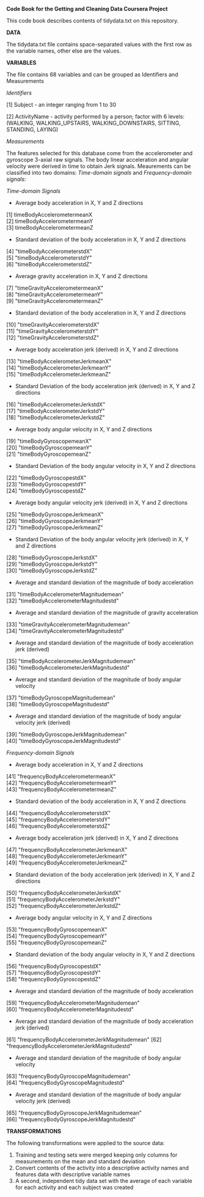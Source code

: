 **Code Book for the Getting and Cleaning Data Coursera Project**

This code book describes contents of tidydata.txt on this repository.


**DATA**

The tidydata.txt file contains space-separated values with the first row as the variable names, other else are the values.

**VARIABLES**

The file contains 68 variables and can be grouped as Identifiers and Measurements

*Identifiers*

  [1] Subject - an integer ranging from 1 to 30
  
  [2] ActivityName - activity performed by a person; factor with 6 levels: (WALKING, WALKING_UPSTAIRS, WALKING_DOWNSTAIRS, SITTING, STANDING, LAYING)

*Measurements*

The features selected for this database come from the accelerometer and gyroscope 3-axial raw signals. The body linear acceleration and angular velocity were derived in time to obtain Jerk signals.
Meaurements can be classified into two domains: *Time-domain signals* and *Frequency-domain signals*:

  *Time-domain Signals*
  - Average body acceleration in X, Y and Z directions
  
 [1] timeBodyAccelerometermeanX                 
 [2] timeBodyAccelerometermeanY                 
 [3] timeBodyAccelerometermeanZ 
  - Standard deviation of the body acceleration in X, Y and Z directions
 
 [4] "timeBodyAccelerometerstdX"                  
 [5] "timeBodyAccelerometerstdY"                  
 [6] "timeBodyAccelerometerstdZ"     
  - Average gravity acceleration in X, Y and Z directions 
 
 [7] "timeGravityAccelerometermeanX"              
 [8] "timeGravityAccelerometermeanY"              
 [9] "timeGravityAccelerometermeanZ" 
 - Standard deviation of the body acceleration in X, Y and Z directions
 
[10] "timeGravityAccelerometerstdX"               
[11] "timeGravityAccelerometerstdY"               
[12] "timeGravityAccelerometerstdZ"   
- Average body acceleration jerk (derived) in X, Y and Z directions 

[13] "timeBodyAccelerometerJerkmeanX"             
[14] "timeBodyAccelerometerJerkmeanY"             
[15] "timeBodyAccelerometerJerkmeanZ"
- Standard Deviation of the body acceleration jerk (derived) in X, Y and Z directions 

[16] "timeBodyAccelerometerJerkstdX"              
[17] "timeBodyAccelerometerJerkstdY"              
[18] "timeBodyAccelerometerJerkstdZ"  
- Average body angular velocity in X, Y and Z directions 

[19] "timeBodyGyroscopemeanX"                     
[20] "timeBodyGyroscopemeanY"                     
[21] "timeBodyGyroscopemeanZ"   
- Standard Deviation of the body angular velocity in X, Y and Z directions 

[22] "timeBodyGyroscopestdX"                      
[23] "timeBodyGyroscopestdY"                      
[24] "timeBodyGyroscopestdZ"   
- Average body angular velocity jerk (derived) in X, Y and Z directions

[25] "timeBodyGyroscopeJerkmeanX"                 
[26] "timeBodyGyroscopeJerkmeanY"                 
[27] "timeBodyGyroscopeJerkmeanZ"   
- Standard Deviation of the body angular velocity jerk (derived) in X, Y and Z directions

[28] "timeBodyGyroscopeJerkstdX"                  
[29] "timeBodyGyroscopeJerkstdY"                  
[30] "timeBodyGyroscopeJerkstdZ"    
- Average and standard deviation of the magnitude of body acceleration

[31] "timeBodyAccelerometerMagnitudemean"         
[32] "timeBodyAccelerometerMagnitudestd"   
- Average and standard deviation of the magnitude of gravity acceleration

[33] "timeGravityAccelerometerMagnitudemean"      
[34] "timeGravityAccelerometerMagnitudestd"    
- Average and standard deviation of the magnitude of body acceleration jerk (derived)

[35] "timeBodyAccelerometerJerkMagnitudemean"     
[36] "timeBodyAccelerometerJerkMagnitudestd"      
- Average and standard deviation of the magnitude of body angular velocity

[37] "timeBodyGyroscopeMagnitudemean"             
[38] "timeBodyGyroscopeMagnitudestd"     
- Average and standard deviation of the magnitude of body angular velocity jerk (derived)

[39] "timeBodyGyroscopeJerkMagnitudemean"         
[40] "timeBodyGyroscopeJerkMagnitudestd"  

*Frequency-domain Signals*
- Average body acceleration in X, Y and Z directions

[41] "frequencyBodyAccelerometermeanX"            
[42] "frequencyBodyAccelerometermeanY"            
[43] "frequencyBodyAccelerometermeanZ"  
- Standard deviation of the body acceleration in X, Y and Z directions

[44] "frequencyBodyAccelerometerstdX"             
[45] "frequencyBodyAccelerometerstdY"             
[46] "frequencyBodyAccelerometerstdZ"   
- Average body acceleration jerk (derived) in X, Y and Z directions

[47] "frequencyBodyAccelerometerJerkmeanX"        
[48] "frequencyBodyAccelerometerJerkmeanY"        
[49] "frequencyBodyAccelerometerJerkmeanZ"   
- Standard deviation of the body acceleration jerk (derived) in X, Y and Z directions

[50] "frequencyBodyAccelerometerJerkstdX"         
[51] "frequencyBodyAccelerometerJerkstdY"         
[52] "frequencyBodyAccelerometerJerkstdZ"    
- Average body angular velocity in X, Y and Z directions

[53] "frequencyBodyGyroscopemeanX"                
[54] "frequencyBodyGyroscopemeanY"                
[55] "frequencyBodyGyroscopemeanZ"  
- Standard deviation of the body angular velocity in X, Y and Z directions

[56] "frequencyBodyGyroscopestdX"                 
[57] "frequencyBodyGyroscopestdY"                 
[58] "frequencyBodyGyroscopestdZ"     
- Average and standard deviation of the magnitude of body acceleration

[59] "frequencyBodyAccelerometerMagnitudemean"    
[60] "frequencyBodyAccelerometerMagnitudestd"    
- Average and standard deviation of the magnitude of body acceleration jerk (derived)

[61] "frequencyBodyAccelerometerJerkMagnitudemean"
[62] "frequencyBodyAccelerometerJerkMagnitudestd" 
- Average and standard deviation of the magnitude of body angular velocity

[63] "frequencyBodyGyroscopeMagnitudemean"        
[64] "frequencyBodyGyroscopeMagnitudestd"      
- Average and standard deviation of the magnitude of body angular velocity jerk (derived)

[65] "frequencyBodyGyroscopeJerkMagnitudemean"    
[66] "frequencyBodyGyroscopeJerkMagnitudestd" 

**TRANSFORMATIONS**

The following transformations were applied to the source data:
1. Training and testing sets were merged keeping only columns for measurements on the mean and standard deviation
2. Convert contents of the activity into a descriptive activity names and features data with descriptive variable names
3. A second, independent tidy data set with the average of each variable for each activity and each subject was created
